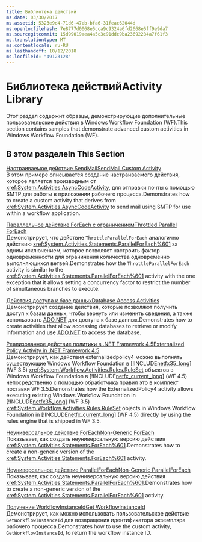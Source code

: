 ```yaml
---
title: Библиотека действий
ms.date: 03/30/2017
ms.assetid: 5323e9d4-71d6-47eb-bfa6-31feac62044d
ms.openlocfilehash: 7e8777d0068e6cca9c9324a6fd2668e6ff9e9da7
ms.sourcegitcommit: 15d99019aea4a5c3c91ddc9ba23692284a7f61f3
ms.translationtype: MT
ms.contentlocale: ru-RU
ms.lasthandoff: 10/12/2018
ms.locfileid: "49123128"
---
```

# <a name="activity-library"></a><span data-ttu-id="e70e9-102">Библиотека действий</span><span class="sxs-lookup"><span data-stu-id="e70e9-102">Activity Library</span></span>
<span data-ttu-id="e70e9-103">Этот раздел содержит образцы, демонстрирующие дополнительные пользовательские действия в Windows Workflow Foundation (WF).</span><span class="sxs-lookup"><span data-stu-id="e70e9-103">This section contains samples that demonstrate advanced custom activities in Windows Workflow Foundation (WF).</span></span>  
  
## <a name="in-this-section"></a><span data-ttu-id="e70e9-104">В этом разделе</span><span class="sxs-lookup"><span data-stu-id="e70e9-104">In This Section</span></span>

 [<span data-ttu-id="e70e9-105">Настраиваемое действие SendMail</span><span class="sxs-lookup"><span data-stu-id="e70e9-105">SendMail Custom Activity</span></span>](../../../../docs/framework/windows-workflow-foundation/samples/sendmail-custom-activity.md)  
 <span data-ttu-id="e70e9-106">В этом примере описывается создание настраиваемого действия, которое является производным от <xref:System.Activities.AsyncCodeActivity>, для отправки почты с помощью SMTP для работы в приложении рабочего процесса.</span><span class="sxs-lookup"><span data-stu-id="e70e9-106">Demonstrates how to create a custom activity that derives from <xref:System.Activities.AsyncCodeActivity> to send mail using SMTP for use within a workflow application.</span></span>  
  
 [<span data-ttu-id="e70e9-107">Параллельное действие ForEach с ограничением</span><span class="sxs-lookup"><span data-stu-id="e70e9-107">Throttled Parallel ForEach</span></span>](../../../../docs/framework/windows-workflow-foundation/samples/throttled-parallel-foreach.md)  
 <span data-ttu-id="e70e9-108">Демонстрирует, что действие `ThrottleParallelForEach` аналогично действию <xref:System.Activities.Statements.ParallelForEach%601> за одним исключением, которое позволяет настроить фактор одновременности для ограничения количества одновременно выполняющихся ветвей.</span><span class="sxs-lookup"><span data-stu-id="e70e9-108">Demonstrates how the `ThrottleParallelForEach` activity is similar to the <xref:System.Activities.Statements.ParallelForEach%601> activity with the one exception that it allows setting a concurrency factor to restrict the number of simultaneous branches to execute.</span></span>
  
 [<span data-ttu-id="e70e9-109">Действия доступа к базе данных</span><span class="sxs-lookup"><span data-stu-id="e70e9-109">Database Access Activities</span></span>](../../../../docs/framework/windows-workflow-foundation/samples/database-access-activities.md)  
 <span data-ttu-id="e70e9-110">Демонстрирует создание действия, которые позволяют получить доступ к базам данных, чтобы вернуть или изменить сведения, а также использовать [ADO.NET](https://go.microsoft.com/fwlink/?LinkId=166081) для доступа к базе данных.</span><span class="sxs-lookup"><span data-stu-id="e70e9-110">Demonstrates how to create activities that allow accessing databases to retrieve or modify information and use [ADO.NET](https://go.microsoft.com/fwlink/?LinkId=166081) to access the database.</span></span>  
  
 [<span data-ttu-id="e70e9-111">Реализованное действие политики в .NET Framework 4.5</span><span class="sxs-lookup"><span data-stu-id="e70e9-111">Externalized Policy Activity in .NET Framework 4.5</span></span>](../../../../docs/framework/windows-workflow-foundation/samples/externalized-policy-activity-in-net-framework-4-5.md)  
 <span data-ttu-id="e70e9-112">Демонстрирует, как действия externalizedpolicy4 можно выполнять существующие Windows Workflow Foundation в [!INCLUDE[netfx35_long](../../../../includes/netfx35-long-md.md)] (WF 3.5) <xref:System.Workflow.Activities.Rules.RuleSet> объектов в Windows Workflow Foundation в [!INCLUDE[netfx_current_long](../../../../includes/netfx-current-long-md.md)] (WF 4.5) непосредственно с помощью обработчика правил это в комплект поставки WF 3.5.</span><span class="sxs-lookup"><span data-stu-id="e70e9-112">Demonstrates how the ExternalizedPolicy4 activity allows executing existing Windows Workflow Foundation in [!INCLUDE[netfx35_long](../../../../includes/netfx35-long-md.md)] (WF 3.5) <xref:System.Workflow.Activities.Rules.RuleSet> objects in Windows Workflow Foundation in [!INCLUDE[netfx_current_long](../../../../includes/netfx-current-long-md.md)] (WF 4.5) directly by using the rules engine that is shipped in WF 3.5.</span></span> 
  
 [<span data-ttu-id="e70e9-113">Неуниверсальное действие ForEach</span><span class="sxs-lookup"><span data-stu-id="e70e9-113">Non-Generic ForEach</span></span>](../../../../docs/framework/windows-workflow-foundation/samples/non-generic-foreach.md)  
 <span data-ttu-id="e70e9-114">Показывает, как создать неуниверсальную версию действия <xref:System.Activities.Statements.ForEach%601>.</span><span class="sxs-lookup"><span data-stu-id="e70e9-114">Demonstrates how to create a non-generic version of the <xref:System.Activities.Statements.ForEach%601> activity.</span></span>  
  
 [<span data-ttu-id="e70e9-115">Неуниверсальное действие ParallelForEach</span><span class="sxs-lookup"><span data-stu-id="e70e9-115">Non-Generic ParallelForEach</span></span>](../../../../docs/framework/windows-workflow-foundation/samples/non-generic-parallelforeach.md)  
 <span data-ttu-id="e70e9-116">Показывает, как создать неуниверсальную версию действия <xref:System.Activities.Statements.ParallelForEach%601>.</span><span class="sxs-lookup"><span data-stu-id="e70e9-116">Demonstrates how to create a non-generic version of the <xref:System.Activities.Statements.ParallelForEach%601> activity.</span></span>  
  
 [<span data-ttu-id="e70e9-117">Получение WorkflowInstanceId</span><span class="sxs-lookup"><span data-stu-id="e70e9-117">Get WorkflowInstanceId</span></span>](../../../../docs/framework/windows-workflow-foundation/samples/get-workflowinstanceid.md)  
 <span data-ttu-id="e70e9-118">Демонстрирует, как можно использовать пользовательское действие `GetWorkflowInstanceId` для возвращения идентификатора экземпляра рабочего процесса.</span><span class="sxs-lookup"><span data-stu-id="e70e9-118">Demonstrates how to use the custom activity, `GetWorkflowInstanceId`, to return the workflow instance ID.</span></span>
